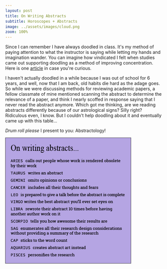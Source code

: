 ```yaml
---
layout: post
title: On Writing Abstracts
subtitle: Horoscopes + Abstracts
image: ../assets/images/cloud.png
zoom: 100%
---
```

Since I can remember I have always doodled in class. It's my method of paying attention to what the instructor is saying while letting my hands and imagination wander. You can imagine how vindicated I felt when studies came out supporting doodling as a method of improving concentration. Here is one [article](https://www.health.harvard.edu/blog/the-thinking-benefits-of-doodling-2016121510844) in case you're curious.

I haven't actually doodled in a while because I was out of school for 6 years, and well, now that I am back, old habits die hard as the adage goes.
So while we were discussing methods for reviewing academic papers, a fellow classmate of mine mentioned scanning the abstract to determine the relevance of a paper, and think I nearly scoffed in response saying that I never read the abstract anymore. Which got me thinking, are we reading abstracts differently because of our astrological signs? Silly right? Ridiculous even, I know. But I couldn't help doodling about it and eventually came up with this table...

*Drum roll please* I present to you: Abstractology!

![a chart on writing abstracts according to astrological signs](/../assets/images/abstractology.png)
